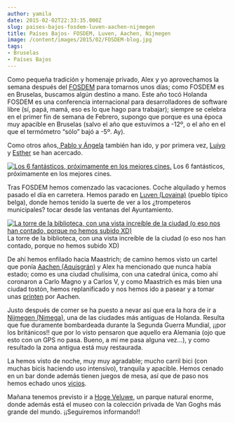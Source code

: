 ```yaml
---
author: yamila
date: 2015-02-02T22:33:35.000Z
slug: paises-bajos-fosdem-luven-aachen-nijmegen
title: Países Bajos- FOSDEM, Luven, Aachen, Nijmegen
image: /content/images/2015/02/FOSDEM-blog.jpg
tags:
- Bruselas
- Países Bajos
---
```



Como pequeña tradición y homenaje privado, Alex y yo aprovechamos la semana después del [FOSDEM](http:/fosdem.org) para tomarnos unos días; como FOSDEM es en Bruselas, buscamos algún destino a mano. Este año tocó Holanda 
FOSDEM es una conferencia internacional para desarrolladores de software libre (sí, papá, mamá, eso es lo que hago para trabajar); siempre se celebra en el primer fin de semana de Febrero, supongo que porque es una época muy apacible en Bruselas (salvo el año que estuvimos a -12º, o el año en el que el termómetro “sólo” bajó a -5º. Ay).

Como otros años,[ Pablo y Ángela](http:/ghilbrae.com) también han ido, y por primera vez, [Luiyo](http:/twitter.com/luiyo) y [Esther](http:/twitter.com/esloho) se han acercado.

[![Los 6 fantásticos, próximamente en los mejores cines.](/content/images/2015/02/FOSDEM-blog.jpg#small)](/content/images/2015/02/FOSDEM-blog.jpg#full)
Los 6 fantásticos, próximamente en los mejores cines.

Tras FOSDEM hemos comenzado las vacaciones. Coche alquilado y hemos pasado el día en carretera. Hemos parado en [Luven (Lovaina)](https:/www.google.com/search?q=luven&es_sm=93&source=lnms&tbm=isch&sa=X&ei=BvjPVOuVB8e6UYbVgDg&ved=0CAkQ_AUoAg&biw=1083&bih=535#tbm=isch&q=lovaina) (pueblo típico belga), donde hemos tenido la suerte de ver a los ¿trompeteros municipales? tocar desde las ventanas del Ayuntamiento.

[![La torre de la biblioteca, con una vista increíble de la ciudad (o eso nos han contado, porque no hemos subido XD)](/content/images/2015/02/Luven-blog.jpg#small)](/content/images/2015/02/Luven-blog.jpg#full)
La torre de la biblioteca, con una vista increíble de la ciudad (o eso nos han contado, porque no hemos subido XD)

De ahí hemos enfilado hacia Maastrich; de camino hemos visto un cartel que ponía [Aachen (Aquisgrán)](https:/www.google.com/search?q=aachen&espv=2&biw=1083&bih=535&source=lnms&tbm=isch&sa=X&ei=s_jPVKSjBMT_UMixgIAC&ved=0CAcQ_AUoAg) y Alex ha mencionado que nunca había estado; como es una ciudad chulísima, con una catedral única, como ahí coronaron a Carlo Magno y a Carlos V, y como Maastrich es más bien una ciudad tostón, hemos replanificado y nos hemos ido a pasear y a tomar unas [printen](https:/www.google.com/search?q=aachen&espv=2&biw=1083&bih=535&source=lnms&tbm=isch&sa=X&ei=s_jPVKSjBMT_UMixgIAC&ved=0CAcQ_AUoAg#tbm=isch&q=printen) por Aachen.

Justo después de comer se ha puesto a nevar así que era la hora de ir a [Nijmegen (Nimega)](https:/www.google.com/search?q=aachen&espv=2&biw=1083&bih=535&source=lnms&tbm=isch&sa=X&ei=s_jPVKSjBMT_UMixgIAC&ved=0CAcQ_AUoAg#tbm=isch&q=Nijmegen), una de las ciudades más antiguas de Holanda. Resulta que fue duramente bombardeada durante la Segunda Guerra Mundial, ¡¡por los británicos!! que por lo visto pensaron que aquello era Alemania (ojo que esto con un GPS no pasa. Bueno, a mí me pasa alguna vez…), y como resultado la zona antigua está muy restaurada.

La hemos visto de noche, muy muy agradable; mucho carril bici (con muchas bicis haciendo uso intensivo), tranquila y apacible. Hemos cenado en un bar donde además tienen juegos de mesa, así que de paso nos hemos echado unos [vicios](https:/www.google.com/search?q=aachen&espv=2&biw=1083&bih=535&source=lnms&tbm=isch&sa=X&ei=s_jPVKSjBMT_UMixgIAC&ved=0CAcQ_AUoAg#tbm=isch&q=Exploradores+juego+de+mesa).

Mañana tenemos previsto ir a [Hoge Veluwe](https:/www.google.com/search?q=hoge+veluwe&espv=2&biw=1083&bih=535&source=lnms&tbm=isch&sa=X&ei=ivrPVK-jG4b_UKvMgMAG&ved=0CAYQ_AUoAQ), un parque natural enorme, donde además está el museo con la colección privada de Van Goghs más grande del mundo. ¡¡Seguiremos informando!!


